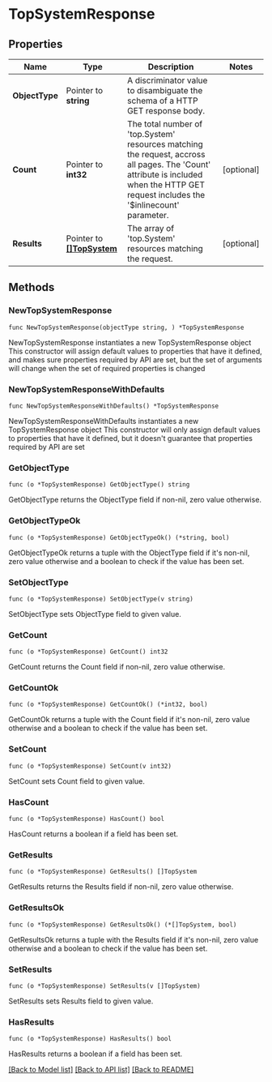 # TopSystemResponse

## Properties

Name | Type | Description | Notes
------------ | ------------- | ------------- | -------------
**ObjectType** | Pointer to **string** | A discriminator value to disambiguate the schema of a HTTP GET response body. | 
**Count** | Pointer to **int32** | The total number of &#39;top.System&#39; resources matching the request, accross all pages. The &#39;Count&#39; attribute is included when the HTTP GET request includes the &#39;$inlinecount&#39; parameter. | [optional] 
**Results** | Pointer to [**[]TopSystem**](top.System.md) | The array of &#39;top.System&#39; resources matching the request. | [optional] 

## Methods

### NewTopSystemResponse

`func NewTopSystemResponse(objectType string, ) *TopSystemResponse`

NewTopSystemResponse instantiates a new TopSystemResponse object
This constructor will assign default values to properties that have it defined,
and makes sure properties required by API are set, but the set of arguments
will change when the set of required properties is changed

### NewTopSystemResponseWithDefaults

`func NewTopSystemResponseWithDefaults() *TopSystemResponse`

NewTopSystemResponseWithDefaults instantiates a new TopSystemResponse object
This constructor will only assign default values to properties that have it defined,
but it doesn't guarantee that properties required by API are set

### GetObjectType

`func (o *TopSystemResponse) GetObjectType() string`

GetObjectType returns the ObjectType field if non-nil, zero value otherwise.

### GetObjectTypeOk

`func (o *TopSystemResponse) GetObjectTypeOk() (*string, bool)`

GetObjectTypeOk returns a tuple with the ObjectType field if it's non-nil, zero value otherwise
and a boolean to check if the value has been set.

### SetObjectType

`func (o *TopSystemResponse) SetObjectType(v string)`

SetObjectType sets ObjectType field to given value.


### GetCount

`func (o *TopSystemResponse) GetCount() int32`

GetCount returns the Count field if non-nil, zero value otherwise.

### GetCountOk

`func (o *TopSystemResponse) GetCountOk() (*int32, bool)`

GetCountOk returns a tuple with the Count field if it's non-nil, zero value otherwise
and a boolean to check if the value has been set.

### SetCount

`func (o *TopSystemResponse) SetCount(v int32)`

SetCount sets Count field to given value.

### HasCount

`func (o *TopSystemResponse) HasCount() bool`

HasCount returns a boolean if a field has been set.

### GetResults

`func (o *TopSystemResponse) GetResults() []TopSystem`

GetResults returns the Results field if non-nil, zero value otherwise.

### GetResultsOk

`func (o *TopSystemResponse) GetResultsOk() (*[]TopSystem, bool)`

GetResultsOk returns a tuple with the Results field if it's non-nil, zero value otherwise
and a boolean to check if the value has been set.

### SetResults

`func (o *TopSystemResponse) SetResults(v []TopSystem)`

SetResults sets Results field to given value.

### HasResults

`func (o *TopSystemResponse) HasResults() bool`

HasResults returns a boolean if a field has been set.


[[Back to Model list]](../README.md#documentation-for-models) [[Back to API list]](../README.md#documentation-for-api-endpoints) [[Back to README]](../README.md)


